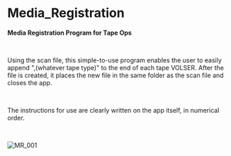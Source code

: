 # Media_Registration

<b>Media Registration Program for Tape Ops</B>

<br>

Using the scan file, this simple-to-use program enables the user to easily append ",(whatever tape type)" to the end of each tape VOLSER. After the file is created, it places the new file in the same folder as the scan file and closes the app. 

<br>

The instructions for use are clearly written on the app itself, in numerical order. 

<br>

![MR_001](https://user-images.githubusercontent.com/14056593/62066986-49392b80-b1f8-11e9-9dfd-8b1d35440a2a.JPG)



 

 




